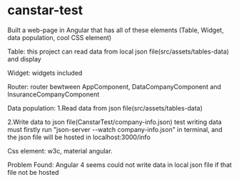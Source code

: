 # canstar-test
Built a web-page in Angular that has all of these elements (Table, Widget,
data population, cool CSS element)

Table: this project can read data from local json file(src/assets/tables-data) and display 


Widget: widgets included


Router: router bewtween AppComponent, DataCompanyComponent and InsuranceCompanyComponent


Data population: 
1.Read data from json file(src/assets/tables-data) 
                 
2.Write data to json file(CanstarTest/company-info.json)
  test writing data must firstly run "json-server --watch company-info.json" in terminal, 
  and the json file will be hosted in localhost:3000/info


Css element: w3c, material angular.


Problem Found: Angular 4 seems could not write data in local json file if that file not be hosted


